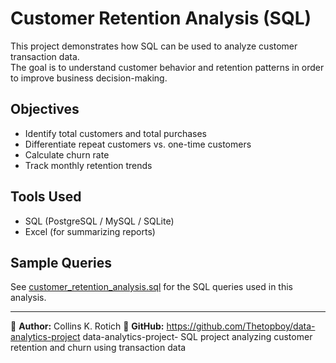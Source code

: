 # Customer Retention Analysis (SQL)

This project demonstrates how SQL can be used to analyze customer transaction data.  
The goal is to understand customer behavior and retention patterns in order to improve business decision-making.

## Objectives
- Identify total customers and total purchases
- Differentiate repeat customers vs. one-time customers
- Calculate churn rate
- Track monthly retention trends

## Tools Used
- SQL (PostgreSQL / MySQL / SQLite)
- Excel (for summarizing reports)

## Sample Queries
See [customer_retention_analysis.sql](./customer_retention_analysis.sql) for the SQL queries used in this analysis.

---
📌 **Author:** Collins K. Rotich 
📌 **GitHub:** https://github.com/Thetopboy/data-analytics-project data-analytics-project-
SQL project analyzing customer retention and churn using transaction data
